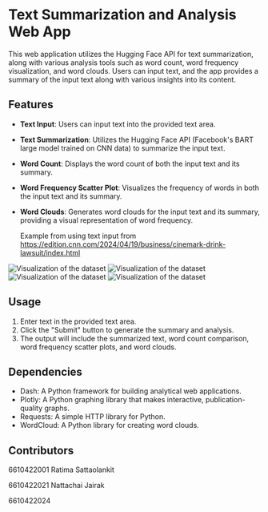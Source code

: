 # Text Summarization and Analysis Web App

This web application utilizes the Hugging Face API for text summarization, along with various analysis tools such as word count, word frequency visualization, and word clouds. Users can input text, and the app provides a summary of the input text along with various insights into its content.

## Features

- **Text Input**: Users can input text into the provided text area.
- **Text Summarization**: Utilizes the Hugging Face API (Facebook's BART large model trained on CNN data) to summarize the input text.
- **Word Count**: Displays the word count of both the input text and its summary.
- **Word Frequency Scatter Plot**: Visualizes the frequency of words in both the input text and its summary.
- **Word Clouds**: Generates word clouds for the input text and its summary, providing a visual representation of word frequency.


  Example from using text input from https://edition.cnn.com/2024/04/19/business/cinemark-drink-lawsuit/index.html

  
![Visualization of the dataset](https://github.com/ratimayy/tools/blob/main/pic1.png)
![Visualization of the dataset](https://github.com/ratimayy/tools/blob/main/pic2.png)
![Visualization of the dataset](https://github.com/ratimayy/tools/blob/main/pic3.png)
![Visualization of the dataset](https://github.com/ratimayy/tools/blob/main/pic4.png)
## Usage

1. Enter text in the provided text area.
2. Click the "Submit" button to generate the summary and analysis.
3. The output will include the summarized text, word count comparison, word frequency scatter plots, and word clouds.

## Dependencies

- Dash: A Python framework for building analytical web applications.
- Plotly: A Python graphing library that makes interactive, publication-quality graphs.
- Requests: A simple HTTP library for Python.
- WordCloud: A Python library for creating word clouds.


## Contributors
6610422001  Ratima  Sattaolankit


6610422021  Nattachai Jairak


6610422024
